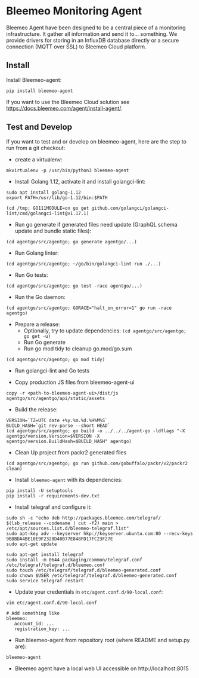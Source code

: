 # Bleemeo Monitoring Agent

Bleemeo Agent have been designed to be a central piece of
a monitoring infrastructure. It gather all information and
send it to... something. We provide drivers for storing in
an InfluxDB database directly or a secure connection (MQTT over SSL) to
Bleemeo Cloud platform.

## Install

Install Bleemeo-agent:

```
pip install bleemeo-agent
```

If you want to use the Bleemeo Cloud solution see https://docs.bleemeo.com/agent/install-agent/.

## Test and Develop

If you want to test and or develop on bleemeo-agent, here are the step to run from a git checkout:

- create a virtualenv:

```
mkvirtualenv -p /usr/bin/python3 bleemeo-agent
```

- Install Golang 1.12, activate it and install golangci-lint:

```
sudo apt install golang-1.12
export PATH=/usr/lib/go-1.12/bin:$PATH

(cd /tmp; GO111MODULE=on go get github.com/golangci/golangci-lint/cmd/golangci-lint@v1.17.1)
```

- Run go generate if generated files need update (GraphQL schema update and bundle static files):

```
(cd agentgo/src/agentgo; go generate agentgo/...)
```

- Run Golang linter:

```
(cd agentgo/src/agentgo; ~/go/bin/golangci-lint run ./...)
```

- Run Go tests:

```
(cd agentgo/src/agentgo; go test -race agentgo/...)
```

- Run the Go daemon:

```
(cd agentgo/src/agentgo; GORACE="halt_on_error=1" go run -race agentgo)
```

- Prepare a release:
  - Optionally, try to update dependencies: `(cd agentgo/src/agentgo; go get -u)`
  - Run Go generate
  - Run go mod tidy to cleanup go.mod/go.sum

```
(cd agentgo/src/agentgo; go mod tidy)
```

- Run golangci-lint and Go tests

- Copy production JS files from bleemeo-agent-ui

```
copy -r <path-to-bleemeo-agent-ui>/dist/js agentgo/src/agentgo/api/static/assets
```

- Build the release:

```
VERSION=`TZ=UTC date +%y.%m.%d.%H%M%S`
BUILD_HASH=`git rev-parse --short HEAD`
(cd agentgo/src/agentgo; go build -o ../../../agent-go -ldflags "-X agentgo/version.Version=$VERSION -X agentgo/version.BuildHash=$BUILD_HASH" agentgo)
```

- Clean Up project from packr2 generated files

```
(cd agentgo/src/agentgo; go run github.com/gobuffalo/packr/v2/packr2 clean)
```

- Install `bleemeo-agent` with its dependencies:

```
pip install -U setuptools
pip install -r requirements-dev.txt
```

- Install telegraf and configure it:

```
sudo sh -c "echo deb http://packages.bleemeo.com/telegraf/ $(lsb_release --codename | cut -f2) main > /etc/apt/sources.list.d/bleemeo-telegraf.list"
sudo apt-key adv --keyserver hkp://keyserver.ubuntu.com:80 --recv-keys 9B8BDA4BE10E9F2328D40077E848FD17FC23F27E
sudo apt-get update

sudo apt-get install telegraf
sudo install -m 0644 packaging/common/telegraf.conf /etc/telegraf/telegraf.d/bleemeo.conf
sudo touch /etc/telegraf/telegraf.d/bleemeo-generated.conf
sudo chown $USER /etc/telegraf/telegraf.d/bleemeo-generated.conf
sudo service telegraf restart
```

- Update your credentials in `etc/agent.conf.d/90-local.conf`:

```
vim etc/agent.conf.d/90-local.conf

# Add something like
bleemeo:
   account_id: ...
   registration_key: ...
```

- Run bleemeo-agent from repository root (where README and setup.py are):

```
bleemeo-agent
```

- Bleemeo agent have a local web UI accessible on http://localhost:8015
